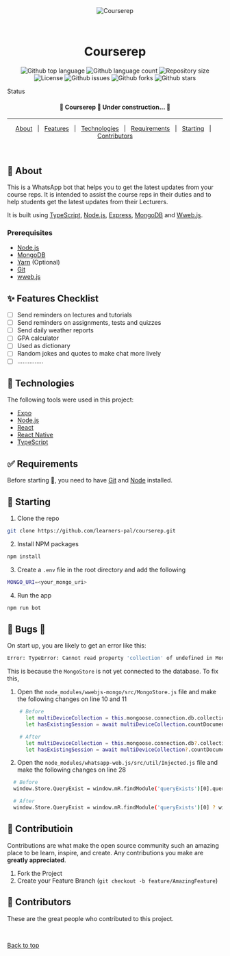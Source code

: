 <div align="center" id="top"> 
  <img src="./.github/app.gif" alt="Courserep" />

&#xa0;

  <!-- <a href="https://courserep.netlify.app">Demo</a> -->
</div>

<h1 align="center">Courserep</h1>

<p align="center">
  <img alt="Github top language" src="https://img.shields.io/github/languages/top/LEARNERS-PAL/courserep?color=56BEB8">

  <img alt="Github language count" src="https://img.shields.io/github/languages/count/LEARNERS-PAL/courserep?color=56BEB8">

  <img alt="Repository size" src="https://img.shields.io/github/repo-size/LEARNERS-PAL/courserep?color=56BEB8">

  <img alt="License" src="https://img.shields.io/github/license/LEARNERS-PAL/courserep?color=56BEB8">

  <img alt="Github issues" src="https://img.shields.io/github/issues/LEARNERS-PAL/courserep?color=56BEB8" />

  <img alt="Github forks" src="https://img.shields.io/github/forks/LEARNERS-PAL/courserep?color=56BEB8" />

  <img alt="Github stars" src="https://img.shields.io/github/stars/LEARNERS-PAL/courserep?color=56BEB8" />
</p>

Status

<h4 align="center"> 
	🚧  Courserep 🚀 Under construction...  🚧
</h4>

<hr>

<p align="center">
  <a href="#dart-about">About</a> &#xa0; | &#xa0; 
  <a href="#sparkles-features">Features</a> &#xa0; | &#xa0;
  <a href="#rocket-technologies">Technologies</a> &#xa0; | &#xa0;
  <a href="#white_check_mark-requirements">Requirements</a> &#xa0; | &#xa0;
  <a href="#checkered_flag-starting">Starting</a> &#xa0; | &#xa0;
  <a href="#memo-contributors" target="_blank">Contributors</a>
</p>

<br>

## :dart: About

This is a WhatsApp bot that helps you to get the latest updates from your course reps.
It is intended to assist the course reps in their duties and to help students get the latest updates from their Lecturers.

It is built using [TypeScript](https://www.typescriptlang.org/), [Node.js](https://nodejs.org/en/), [Express](https://expressjs.com/), [MongoDB](https://www.mongodb.com/) and [Wweb.js](https://wwebjs.dev/).

### Prerequisites

- [Node.js](https://nodejs.org/en/)
- [MongoDB](https://www.mongodb.com/)
- [Yarn](https://yarnpkg.com/) (Optional)
- [Git](https://git-scm.com/)
- [wweb.js](https://wwebjs.dev/)

## :sparkles: Features Checklist

- [ ] Send reminders on lectures and tutorials
- [ ] Send reminders on assignments, tests and quizzes
- [ ] Send daily weather reports
- [ ] GPA calculator
- [ ] Used as dictionary
- [ ] Random jokes and quotes to make chat more lively
- [ ] ...............

## :rocket: Technologies

The following tools were used in this project:

- [Expo](https://expo.io/)
- [Node.js](https://nodejs.org/en/)
- [React](https://pt-br.reactjs.org/)
- [React Native](https://reactnative.dev/)
- [TypeScript](https://www.typescriptlang.org/)

## :white_check_mark: Requirements

Before starting :checkered_flag:, you need to have [Git](https://git-scm.com) and [Node](https://nodejs.org/en/) installed.

## :checkered_flag: Starting

1. Clone the repo

```sh
git clone https://github.com/learners-pal/courserep.git
```

2. Install NPM packages

```sh
npm install
```

3. Create a `.env` file in the root directory and add the following

```sh
MONGO_URI=<your_mongo_uri>
```

4. Run the app

```sh
npm run bot
```

## :memo: Bugs 🐛

On start up, you are likely to get an error like this:

```sh
Error: TypeError: Cannot read property 'collection' of undefined in MongoStore ........
```

This is because the `MongoStore` is not yet connected to the database. To fix this,

1. Open the `node_modules/wwebjs-mongo/src/MongoStore.js` file and make the following changes on line 10 and 11

```sh
    # Before
      let multiDeviceCollection = this.mongoose.connection.db.collection(`whatsapp-${options.session}.files`);
      let hasExistingSession = await multiDeviceCollection.countDocuments();

    # After
      let multiDeviceCollection = this.mongoose.connection.db?.collection(`whatsapp-${options.session}.files`);
      let hasExistingSession = await multiDeviceCollection?.countDocuments();

```

2. Open the `node_modules/whatsapp-web.js/src/util/Injected.js` file and make the following changes on line 28

```sh
  # Before
  window.Store.QueryExist = window.mR.findModule('queryExists')[0].queryExists;

  # After
  window.Store.QueryExist = window.mR.findModule('queryExists')[0] ? window.mR.findModule('queryExists')[0].queryExists : window.mR.findModule('queryExist')[0].queryWidExists;
```

## :memo: Contributioin ##
Contributions are what make the open source community such an amazing place to be learn, inspire, and create. Any contributions you make are **greatly appreciated**.

1. Fork the Project
2. Create your Feature Branch (`git checkout -b feature/AmazingFeature`)

 ## :memo: Contributors ##
These are the great people who contributed to this project.




&#xa0;

<a href="#top">Back to top</a>

